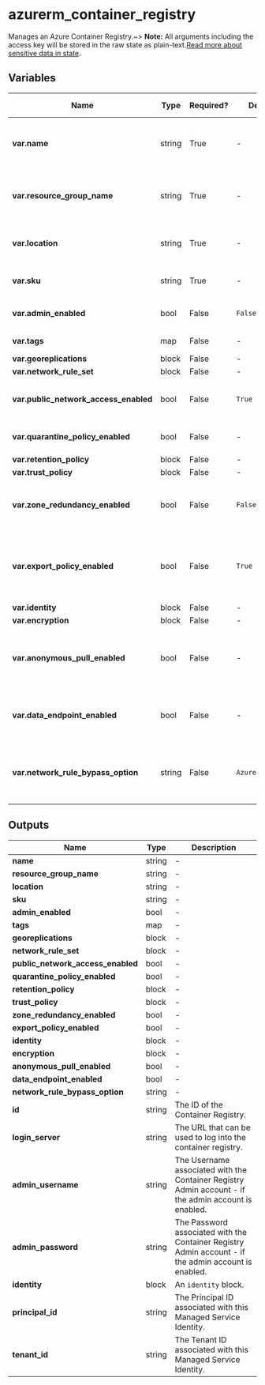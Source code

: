 # azurerm_container_registry

Manages an Azure Container Registry.~> **Note:** All arguments including the access key will be stored in the raw state as plain-text.[Read more about sensitive data in state](/docs/state/sensitive-data.html).

## Variables

| Name | Type | Required? | Default  | possible values | Description |
| ---- | ---- | --------- | -------- | ----------- | ----------- |
| **var.name** | string | True | -  |  -  | Specifies the name of the Container Registry. Only Alphanumeric characters allowed. Changing this forces a new resource to be created. | 
| **var.resource_group_name** | string | True | -  |  -  | The name of the resource group in which to create the Container Registry. Changing this forces a new resource to be created. | 
| **var.location** | string | True | -  |  -  | Specifies the supported Azure location where the resource exists. Changing this forces a new resource to be created. | 
| **var.sku** | string | True | -  |  `Basic`, `Standard`, `Premium`  | The SKU name of the container registry. Possible values are `Basic`, `Standard` and `Premium`. | 
| **var.admin_enabled** | bool | False | `False`  |  -  | Specifies whether the admin user is enabled. Defaults to `false`. | 
| **var.tags** | map | False | -  |  -  | A mapping of tags to assign to the resource. | 
| **var.georeplications** | block | False | -  |  -  | A `georeplications` block. | 
| **var.network_rule_set** | block | False | -  |  -  | A `network_rule_set` block. | 
| **var.public_network_access_enabled** | bool | False | `True`  |  -  | Whether public network access is allowed for the container registry. Defaults to `true`. | 
| **var.quarantine_policy_enabled** | bool | False | -  |  -  | Boolean value that indicates whether quarantine policy is enabled. | 
| **var.retention_policy** | block | False | -  |  -  | A `retention_policy` block. | 
| **var.trust_policy** | block | False | -  |  -  | A `trust_policy` block. | 
| **var.zone_redundancy_enabled** | bool | False | `False`  |  -  | Whether zone redundancy is enabled for this Container Registry? Changing this forces a new resource to be created. Defaults to `false`. | 
| **var.export_policy_enabled** | bool | False | `True`  |  -  | Boolean value that indicates whether export policy is enabled. Defaults to `true`. In order to set it to `false`, make sure the `public_network_access_enabled` is also set to `false`. | 
| **var.identity** | block | False | -  |  -  | An `identity` block. | 
| **var.encryption** | block | False | -  |  -  | An `encryption` block. | 
| **var.anonymous_pull_enabled** | bool | False | -  |  -  | Whether allows anonymous (unauthenticated) pull access to this Container Registry? This is only supported on resources with the `Standard` or `Premium` SKU. | 
| **var.data_endpoint_enabled** | bool | False | -  |  -  | Whether to enable dedicated data endpoints for this Container Registry? This is only supported on resources with the `Premium` SKU. | 
| **var.network_rule_bypass_option** | string | False | `AzureServices`  |  `None`, `AzureServices`  | Whether to allow trusted Azure services to access a network restricted Container Registry? Possible values are `None` and `AzureServices`. Defaults to `AzureServices`. | 



## Outputs

| Name | Type | Description |
| ---- | ---- | --------- | 
| **name** | string  | - | 
| **resource_group_name** | string  | - | 
| **location** | string  | - | 
| **sku** | string  | - | 
| **admin_enabled** | bool  | - | 
| **tags** | map  | - | 
| **georeplications** | block  | - | 
| **network_rule_set** | block  | - | 
| **public_network_access_enabled** | bool  | - | 
| **quarantine_policy_enabled** | bool  | - | 
| **retention_policy** | block  | - | 
| **trust_policy** | block  | - | 
| **zone_redundancy_enabled** | bool  | - | 
| **export_policy_enabled** | bool  | - | 
| **identity** | block  | - | 
| **encryption** | block  | - | 
| **anonymous_pull_enabled** | bool  | - | 
| **data_endpoint_enabled** | bool  | - | 
| **network_rule_bypass_option** | string  | - | 
| **id** | string  | The ID of the Container Registry. | 
| **login_server** | string  | The URL that can be used to log into the container registry. | 
| **admin_username** | string  | The Username associated with the Container Registry Admin account - if the admin account is enabled. | 
| **admin_password** | string  | The Password associated with the Container Registry Admin account - if the admin account is enabled. | 
| **identity** | block  | An `identity` block. | 
| **principal_id** | string  | The Principal ID associated with this Managed Service Identity. | 
| **tenant_id** | string  | The Tenant ID associated with this Managed Service Identity. | 